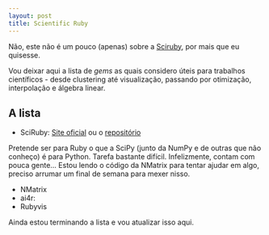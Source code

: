 ```yaml
---
layout: post
title: Scientific Ruby
---
```


Não, este não é um pouco (apenas) sobre a [Sciruby](http://sciruby.com), por mais que eu quisesse.

Vou deixar aqui a lista de _gems_ as quais considero úteis para trabalhos científicos - desde clustering até visualização, passando por otimização, interpolação e álgebra linear.

A lista
-------

+ SciRuby: [Site oficial](http://sciruby.com) ou o [repositório](http://github.com/sciruby/sciruby)

Pretende ser para Ruby o que a SciPy (junto da NumPy e de outras que não conheço) é para Python. Tarefa bastante difícil. Infelizmente, contam com pouca gente... Estou lendo o código da NMatrix para tentar ajudar em algo, preciso arrumar um final de semana para mexer nisso. 

+ NMatrix
+ ai4r: 
+ Rubyvis

Ainda estou terminando a lista e vou atualizar isso aqui.
